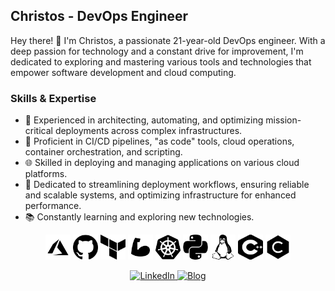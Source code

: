 ## Christos - DevOps Engineer

Hey there! 👋 I'm Christos, a passionate 21-year-old DevOps engineer. With a deep passion for technology and a constant drive for improvement, I'm dedicated to exploring and mastering various tools and technologies that empower software development and cloud computing.

### Skills & Expertise

- 💼 Experienced in architecting, automating, and optimizing mission-critical deployments across complex infrastructures.
- 🚀 Proficient in CI/CD pipelines, "as code" tools, cloud operations, container orchestration, and scripting.
- 🌐 Skilled in deploying and managing applications on various cloud platforms.
- 🔧 Dedicated to streamlining deployment workflows, ensuring reliable and scalable systems, and optimizing infrastructure for enhanced performance.
- 📚 Constantly learning and exploring new technologies.

<p align="center">
  <img src="icons/black/azure.png" alt="Azure" title="Azure" width="40" height="40"/>
  <img src="icons/black/github.png" alt="GitHub" title="GitHub" width="40" height="40"/>
  <img src="icons/black/terraform.png" alt="Terraform" title="Terraform" width="40" height="40"/>
  <img src="icons/black/bicep.png" alt="Bicep" title="Bicep" width="40" height="40"/>
  <img src="icons/black/kubernetes.png" alt="Kubernetes" title="Kubernetes" width="40" height="40"/>
  <img src="icons/black/python.png" alt="Python" title="Python" width="40" height="40"/>
  <img src="icons/black/linux.png" alt="Linux" title="Linux" width="40" height="40"/>
  <img src="icons/black/cpp.png" alt="C++" title="C++" width="40" height="40"/>
  <img src="icons/black/c.png" alt="C" title="C" width="40" height="40"/>
</p>

<p align="center">
  <a href="https://www.linkedin.com/in/christos-galanopoulos/">
    <img src="https://img.shields.io/badge/LinkedIn-Connect-blue?style=flat&logo=linkedin" alt="LinkedIn">
  </a>
  <a href="https://christosgalano.github.io/">
    <img src="https://img.shields.io/badge/Blog-Visit-brightgreen?style=flat&logo=rss" alt="Blog" title="Blog">
  </a>
</p>

